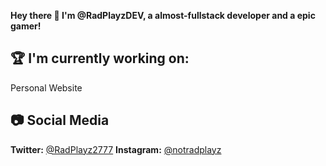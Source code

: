 **Hey there 👋 I'm @RadPlayzDEV, a almost-fullstack developer and a epic gamer!**

## 🏆 I'm currently working on:
Personal Website

## 📷 Social Media
**Twitter:** [@RadPlayz2777](https://twitter.com/@RadPlayz2777)
**Instagram:** [@notradplayz](https://www.instagram.com/notradplayz)


<!---
RadPlayzDEV/RadPlayzDEV is a ✨ special ✨ repository because its `README.md` (this file) appears on your GitHub profile.
You can click the Preview link to take a look at your changes.
--->
